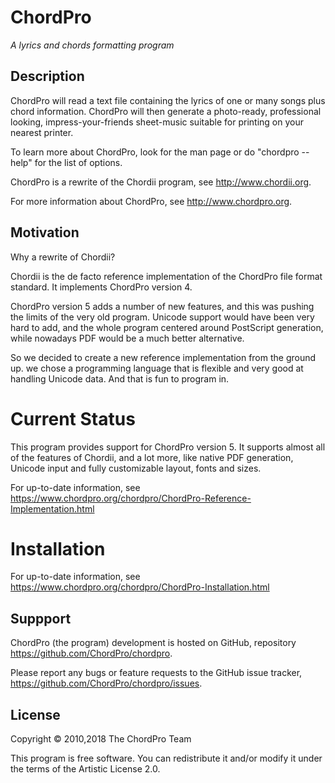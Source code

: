 # ChordPro
*A lyrics and chords formatting program*

## Description
ChordPro will read a text file containing the lyrics of one or many songs plus chord information. ChordPro will then generate a photo-ready, professional looking, impress-your-friends sheet-music suitable for printing on your nearest printer.

To learn more about ChordPro, look for the man page or do "chordpro --help" for the list of options.

ChordPro is a rewrite of the Chordii program, see <http://www.chordii.org>.

For more information about ChordPro, see <http://www.chordpro.org>.

## Motivation
Why a rewrite of Chordii?

Chordii is the de facto reference implementation of the ChordPro file format standard. It implements ChordPro version 4.

ChordPro version 5 adds a number of new features, and this was pushing the limits of the very old program. Unicode support would have been very hard to add, and the whole program centered around PostScript generation, while nowadays PDF would be a much better alternative.

So we decided to create a new reference implementation from the ground up. we chose a programming language that is flexible and very good at handling Unicode data. And that is fun to program in.

# Current Status
This program provides support for ChordPro version 5. It supports almost all of the features of Chordii, and a lot more, like native PDF generation, Unicode input and fully customizable layout, fonts and sizes.

For up-to-date information, see <https://www.chordpro.org/chordpro/ChordPro-Reference-Implementation.html>

# Installation
For up-to-date information, see <https://www.chordpro.org/chordpro/ChordPro-Installation.html>

## Suppport

ChordPro (the program) development is hosted on GitHub, repository <https://github.com/ChordPro/chordpro>.

Please report any bugs or feature requests to the GitHub issue tracker, <https://github.com/ChordPro/chordpro/issues>.

## License
Copyright © 2010,2018 The ChordPro Team

This program is free software. You can redistribute it and/or modify it under the terms of the Artistic License 2.0.
